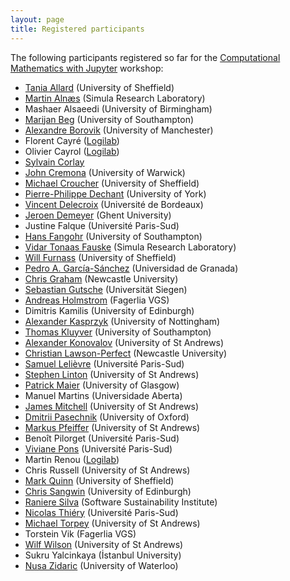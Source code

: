 ```yaml
---
layout: page
title: Registered participants
---
```


The following participants registered so far for the
[Computational Mathematics with Jupyter](http://opendreamkit.org/meetings/2017-01-16-ICMS/) workshop:

- [Tania Allard](http://rse.shef.ac.uk/) (University of Sheffield)
- [Martin Alnæs](https://www.simula.no/people/martinal) (Simula Research Laboratory)
- Mashaer Alsaeedi (University of Birmingham)
- [Marijan Beg](http://cmg.soton.ac.uk/people/mb1a15/) (University of Southampton)
- [Alexandre Borovik](http://www.borovik.net) (University of Manchester)
- Florent Cayré ([Logilab](https://www.logilab.fr/))
- Olivier	Cayrol ([Logilab](https://www.logilab.fr/))
- [Sylvain Corlay](https://github.com/SylvainCorlay)
- [John Cremona](http://homepages.warwick.ac.uk/staff/J.E.Cremona/) (University of Warwick)
- [Michael Croucher](http://www.walkingrandomly.com/?page_id=2) (University of Sheffield)
- [Pierre-Philippe Dechant](https://www.york.ac.uk/maths/staff/pierre-philippe-dechant/) (University of York)
- [Vincent Delecroix](http://www.labri.fr/perso/vdelecro/index.html) (Université de Bordeaux)
- [Jeroen Demeyer](https://cage.ugent.be/~jdemeyer/) (Ghent University)
- Justine Falque (Université Paris-Sud)
- [Hans Fangohr](http://www.southampton.ac.uk/~fangohr/) (University of Southampton)
- [Vidar Tonaas Fauske](https://www.simula.no/people/vidar) (Simula Research Laboratory)
- [Will Furnass](http://rse.shef.ac.uk/) (University of Sheffield)
- [Pedro A. García-Sánchez](http://www.ugr.es/local/pedro) (Universidad de Granada)
- [Chris Graham](http://www.ncl.ac.uk/maths/staff/profile/christophergraham.html#teaching) (Newcastle University)
- [Sebastian Gutsche](http://wwwb.math.rwth-aachen.de/~gutsche/) (Universität Siegen)
- [Andreas Holmstrom](http://andreasholmstrom.org) (Fagerlia VGS)
- Dimitris Kamilis (University of Edinburgh)
- [Alexander Kasprzyk](http://magma.maths.usyd.edu.au/~kasprzyk/) (University of Nottingham)
- [Thomas Kluyver](http://cmg.soton.ac.uk/people/tk2e15/) (University of Southampton)
- [Alexander Konovalov](http://blogs.cs.st-andrews.ac.uk/alexk/) (University of St Andrews)
- [Christian Lawson-Perfect](http://www.numbas.org.uk) (Newcastle University)
- [Samuel Lelièvre](http://www.math.u-psud.fr/~lelievre) (Université Paris-Sud)
- [Stephen Linton](http://www.cs.st-andrews.ac.uk/directory/person?id=sal) (University of St Andrews)
- [Patrick Maier](http://www.dcs.gla.ac.uk/~pmaier/) (University of Glasgow)
- Manuel Martins (Universidade Aberta)
- [James Mitchell](http://www-groups.mcs.st-andrews.ac.uk/~jamesm/) (University of St Andrews)
- [Dmitrii Pasechnik](http://users.ox.ac.uk/~coml0531/) (University of Oxford)
- [Markus Pfeiffer](https://www.morphism.de/~markusp/) (University of St Andrews)
- Benoît Pilorget (Université Paris-Sud)
- [Viviane Pons](https://www.lri.fr/~pons/) (Université Paris-Sud)
- Martin Renou  ([Logilab](https://www.logilab.fr/))
- Chris Russell (University of St Andrews)
- [Mark Quinn](http://www.sheffield.ac.uk/physics/contacts/mark-quinn) (University of Sheffield)
- [Chris Sangwin](http://www.maths.ed.ac.uk/school-of-mathematics/people/show?person=439) (University of Edinburgh)
- [Raniere Silva](https://www.software.ac.uk/about/people/raniere-silva) (Software Sustainability Institute)
- [Nicolas Thiéry](http://Nicolas.Thiery.name) (Université Paris-Sud)
- [Michael Torpey](http://www-circa.mcs.st-and.ac.uk/~mct25/) (University of St Andrews)
- Torstein Vik (Fagerlia VGS)
- [Wilf Wilson](http://wilf.me) (University of St Andrews)
- Sukru Yalcinkaya (İstanbul University)
- [Nusa Zidaric](http://comsec.uwaterloo.ca/) (University of Waterloo)
